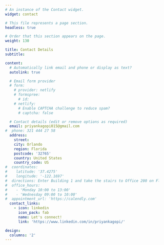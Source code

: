 ```yaml
---
# An instance of the Contact widget.
widget: contact

# This file represents a page section.
headless: true

# Order that this section appears on the page.
weight: 130

title: Contact Details
subtitle:

content:
  # Automatically link email and phone or display as text?
  autolink: true

  # Email form provider
  # form:
    # provider: netlify
    # formspree:
      # id:
    # netlify:
      # Enable CAPTCHA challenge to reduce spam?
      # captcha: false

  # Contact details (edit or remove options as required)
  email: priyankagopi015@gmail.com
#  phone: 321 444 27 58
  address:
    street: 
    city: Orlando  
    region: Florida
    postcode: '32765'
    country: United States
    country_code: US
#  coordinates:
#    latitude: '37.4275'
#    longitude: '-122.1697'
#  directions: Enter Building 1 and take the stairs to Office 200 on Floor 2
#  office_hours:
#    - 'Monday 10:00 to 13:00'
#    - 'Wednesday 09:00 to 10:00'
#  appointment_url: 'https://calendly.com'
  contact_links:
    - icon: linkedin
      icon_pack: fab
      name: Let's connect!
      link: 'https://www.linkedin.com/in/priyankagopi/'

design:
  columns: '2'
---
```

